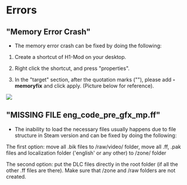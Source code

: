 # Errors

## "Memory Error Crash"

- The memory error crash can be fixed by doing the following:

1. Create a shortcut of H1-Mod on your desktop.

2. Right click the shortcut, and press "properties".

3. In the "target" section, after the quotation marks (""), please add **-memoryfix** and click apply. (Picture below for reference).

![](/img/memoryfix.png)

## "MISSING FILE eng_code_pre_gfx_mp.ff"

- The inability to load the necessary files usually happens due to file structure in Steam version and can be fixed by doing the following:

The first option: move all .bik files to /raw/video/ folder, move all .ff, .pak files and localization folder ('english' or any other) to /zone/ folder

The second option: put the DLC files directly in the root folder (if all the other .ff files are there). Make sure that /zone and /raw folders are not created.
